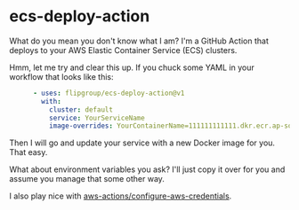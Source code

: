 # ecs-deploy-action

What do you mean you don't know what I am? I'm a GitHub Action that deploys to your AWS Elastic Container Service (ECS) clusters.

Hmm, let me try and clear this up. If you chuck some YAML in your workflow that looks like this:

```yaml
      - uses: flipgroup/ecs-deploy-action@v1
        with:
          cluster: default
          service: YourServiceName
          image-overrides: YourContainerName=111111111111.dkr.ecr.ap-southeast-2.amazonaws.com/Repo/YourImageName:${{ github.run_number }}
```

Then I will go and update your service with a new Docker image for you. That easy.

What about environment variables you ask? I'll just copy it over for you and assume you manage that some other way.

I also play nice with [aws-actions/configure-aws-credentials](https://github.com/aws-actions/configure-aws-credentials).
